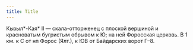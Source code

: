 ```yaml
---
title: Title
---
```


Кызыл*-Кая* II — скала-отторженец с плоской вершиной и красноватым бугристым
обрывом к Ю; на ней Форосская церковь. В 1 км. к С от нп Форос (Ялт.), к ЮВ от
Байдарских ворот Г–8.
